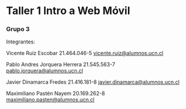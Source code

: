 # Taller 1 Intro a Web Móvil
### Grupo 3
Integrantes:

Vicente Ruiz Escobar 
21.464.046-5
vicente.ruiz@alumnos.ucn.cl

Pablo Andres Jorquera Herrera 
21.545.563-7
pablo.jorquera@alumnos.ucn.cl

Javier Dinamarca Fredes 
21.416.181-8
javier.dinamarca@alumnos.ucn.cl	

Maximiliano Pastén Nayem
20.169.262-8
maximiliano.pasten@alumnos.ucn.cl
